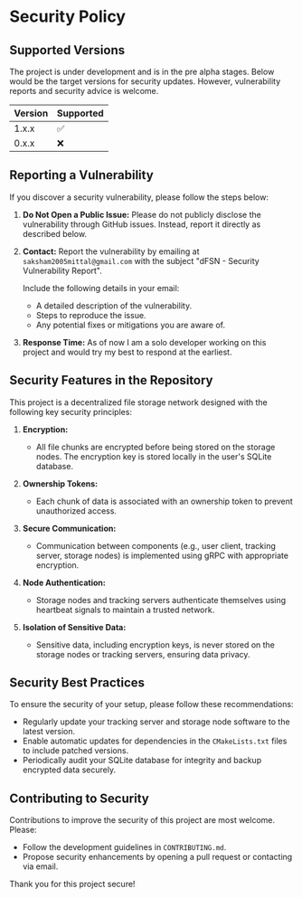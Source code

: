 # Security Policy

## Supported Versions

The project is under development and is in the pre alpha stages. Below would be the target versions for security updates. However, vulnerability reports and security advice is welcome.

| Version | Supported          |
| ------- | ------------------ |
| 1.x.x   | ✅                 |
| 0.x.x   | ❌                 |

## Reporting a Vulnerability

If you discover a security vulnerability, please follow the steps below:

1. **Do Not Open a Public Issue:** Please do not publicly disclose the vulnerability through GitHub issues. Instead, report it directly as described below.
   
2. **Contact:** Report the vulnerability by emailing at `saksham2005mittal@gmail.com` with the subject "dFSN - Security Vulnerability Report".

   Include the following details in your email:
   - A detailed description of the vulnerability.
   - Steps to reproduce the issue.
   - Any potential fixes or mitigations you are aware of.

3. **Response Time:** As of now I am a solo developer working on this project and would try my best to respond at the earliest.

## Security Features in the Repository

This project is a decentralized file storage network designed with the following key security principles:

1. **Encryption:** 
   - All file chunks are encrypted before being stored on the storage nodes. The encryption key is stored locally in the user's SQLite database.

2. **Ownership Tokens:**
   - Each chunk of data is associated with an ownership token to prevent unauthorized access.

3. **Secure Communication:**
   - Communication between components (e.g., user client, tracking server, storage nodes) is implemented using gRPC with appropriate encryption.

4. **Node Authentication:**
   - Storage nodes and tracking servers authenticate themselves using heartbeat signals to maintain a trusted network.

5. **Isolation of Sensitive Data:**
   - Sensitive data, including encryption keys, is never stored on the storage nodes or tracking servers, ensuring data privacy.

## Security Best Practices

To ensure the security of your setup, please follow these recommendations:
- Regularly update your tracking server and storage node software to the latest version.
- Enable automatic updates for dependencies in the `CMakeLists.txt` files to include patched versions.
- Periodically audit your SQLite database for integrity and backup encrypted data securely.

## Contributing to Security

Contributions to improve the security of this project are most welcome. Please:
- Follow the development guidelines in `CONTRIBUTING.md`.
- Propose security enhancements by opening a pull request or contacting via email.

Thank you for this project secure!
